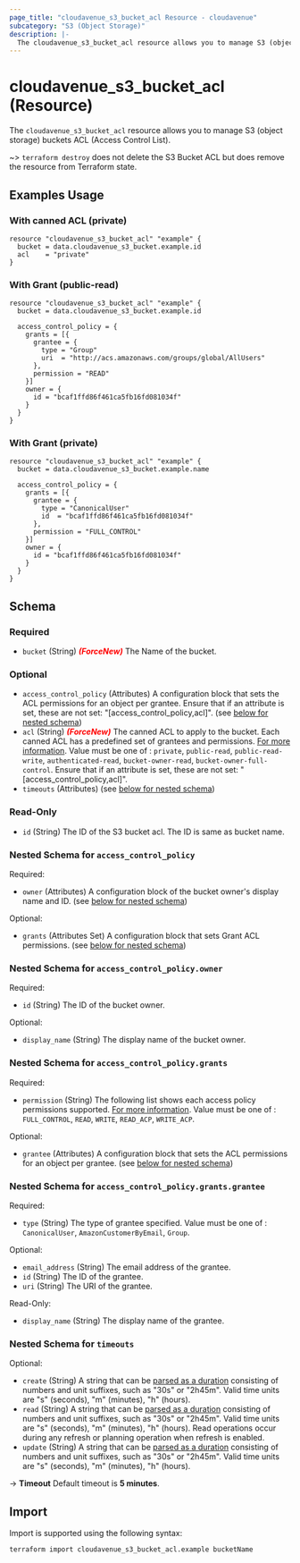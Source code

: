 ```yaml
---
page_title: "cloudavenue_s3_bucket_acl Resource - cloudavenue"
subcategory: "S3 (Object Storage)"
description: |-
  The cloudavenue_s3_bucket_acl resource allows you to manage S3 (object storage) buckets ACL (Access Control List).
---
```


# cloudavenue_s3_bucket_acl (Resource)

The `cloudavenue_s3_bucket_acl` resource allows you to manage S3 (object storage) buckets ACL (Access Control List).

 ~> `terraform destroy` does not delete the S3 Bucket ACL but does remove the resource from Terraform state.

## Examples Usage

### With canned ACL (private)

```hcl
resource "cloudavenue_s3_bucket_acl" "example" {
  bucket = data.cloudavenue_s3_bucket.example.id
  acl    = "private"
}
```

### With Grant (public-read)

```hcl
resource "cloudavenue_s3_bucket_acl" "example" {
  bucket = data.cloudavenue_s3_bucket.example.id

  access_control_policy = {
	grants = [{
	  grantee = {
		type = "Group"
		uri  = "http://acs.amazonaws.com/groups/global/AllUsers"
	  },
	  permission = "READ"
	}]
	owner = {
	  id = "bcaf1ffd86f461ca5fb16fd081034f"
  	}
  }
}
```

### With Grant (private)

```hcl
resource "cloudavenue_s3_bucket_acl" "example" {
  bucket = data.cloudavenue_s3_bucket.example.name

  access_control_policy = {
	grants = [{
	  grantee = {
		type = "CanonicalUser"
		id  = "bcaf1ffd86f461ca5fb16fd081034f"
	  },
	  permission = "FULL_CONTROL"
	}]
	owner = {
	  id = "bcaf1ffd86f461ca5fb16fd081034f"
  	}
  }
}
```

<!-- schema generated by tfplugindocs -->
## Schema

### Required

- `bucket` (String) <i style="color:red;font-weight: bold">(ForceNew)</i> The Name of the bucket.

### Optional

- `access_control_policy` (Attributes) A configuration block that sets the ACL permissions for an object per grantee. Ensure that if an attribute is set, these are not set: "[access_control_policy,acl]". (see [below for nested schema](#nestedatt--access_control_policy))
- `acl` (String) <i style="color:red;font-weight: bold">(ForceNew)</i> The canned ACL to apply to the bucket. Each canned ACL has a predefined set of grantees and permissions. [For more information](https://docs.aws.amazon.com/AmazonS3/latest/userguide/acl-overview.html#specifying-grantee-predefined-acl). Value must be one of : `private`, `public-read`, `public-read-write`, `authenticated-read`, `bucket-owner-read`, `bucket-owner-full-control`. Ensure that if an attribute is set, these are not set: "[access_control_policy,acl]".
- `timeouts` (Attributes) (see [below for nested schema](#nestedatt--timeouts))

### Read-Only

- `id` (String) The ID of the S3 bucket acl. The ID is same as bucket name.

<a id="nestedatt--access_control_policy"></a>
### Nested Schema for `access_control_policy`

Required:

- `owner` (Attributes) A configuration block of the bucket owner's display name and ID. (see [below for nested schema](#nestedatt--access_control_policy--owner))

Optional:

- `grants` (Attributes Set) A configuration block that sets Grant ACL permissions. (see [below for nested schema](#nestedatt--access_control_policy--grants))

<a id="nestedatt--access_control_policy--owner"></a>
### Nested Schema for `access_control_policy.owner`

Required:

- `id` (String) The ID of the bucket owner.

Optional:

- `display_name` (String) The display name of the bucket owner.


<a id="nestedatt--access_control_policy--grants"></a>
### Nested Schema for `access_control_policy.grants`

Required:

- `permission` (String) The following list shows each access policy permissions supported. [For more information](https://docs.aws.amazon.com/AmazonS3/latest/userguide/acl-overview.html). Value must be one of : `FULL_CONTROL`, `READ`, `WRITE`, `READ_ACP`, `WRITE_ACP`.

Optional:

- `grantee` (Attributes) A configuration block that sets the ACL permissions for an object per grantee. (see [below for nested schema](#nestedatt--access_control_policy--grants--grantee))

<a id="nestedatt--access_control_policy--grants--grantee"></a>
### Nested Schema for `access_control_policy.grants.grantee`

Required:

- `type` (String) The type of grantee specified. Value must be one of : `CanonicalUser`, `AmazonCustomerByEmail`, `Group`.

Optional:

- `email_address` (String) The email address of the grantee.
- `id` (String) The ID of the grantee.
- `uri` (String) The URI of the grantee.

Read-Only:

- `display_name` (String) The display name of the grantee.




<a id="nestedatt--timeouts"></a>
### Nested Schema for `timeouts`

Optional:

- `create` (String) A string that can be [parsed as a duration](https://pkg.go.dev/time#ParseDuration) consisting of numbers and unit suffixes, such as "30s" or "2h45m". Valid time units are "s" (seconds), "m" (minutes), "h" (hours).
- `read` (String) A string that can be [parsed as a duration](https://pkg.go.dev/time#ParseDuration) consisting of numbers and unit suffixes, such as "30s" or "2h45m". Valid time units are "s" (seconds), "m" (minutes), "h" (hours). Read operations occur during any refresh or planning operation when refresh is enabled.
- `update` (String) A string that can be [parsed as a duration](https://pkg.go.dev/time#ParseDuration) consisting of numbers and unit suffixes, such as "30s" or "2h45m". Valid time units are "s" (seconds), "m" (minutes), "h" (hours).

 -> **Timeout** Default timeout is **5 minutes**.

## Import

Import is supported using the following syntax:
```shell
terraform import cloudavenue_s3_bucket_acl.example bucketName
```
